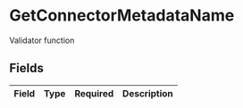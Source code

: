 # GetConnectorMetadataName

Validator function


## Fields

| Field       | Type        | Required    | Description |
| ----------- | ----------- | ----------- | ----------- |